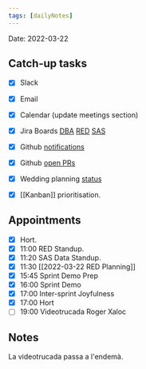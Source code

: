 ```yaml
---
tags: [dailyNotes]
---
```

 
Date: 2022-03-22

## Catch-up tasks

- [x] Slack
- [x] Email
- [x] Calendar (update meetings section)
- [x] Jira Boards [DBA](https://hybridtheory.atlassian.net/jira/software/c/projects/DBA/boards/90) [RED](https://hybridtheory.atlassian.net/jira/software/c/projects/RED/boards/86) [SAS](https://hybridtheory.atlassian.net/jira/software/c/projects/SAS/boards/66)
- [x] Github [notifications](https://github.com/notifications?query=is%3Aunread)
- [x] Github [open PRs](https://github.com/pulls?q=is%3Aopen+is%3Apr+user%3Ahybridtheory+-label%3Adependencies+)
- [x] Wedding planning [status](https://trello.com/b/c0vjqSCR/wedding-planning)
- [x] [[Kanban]] prioritisation.


## Appointments
- [x] Hort.
- [x] 11:00 RED Standup.
- [x] 11:20 SAS Data Standup.
- [x] 11:30 [[2022-03-22 RED Planning]]
- [x] 15:45 Sprint Demo Prep
- [x] 16:00 Sprint Demo
- [x] 17:00 Inter-sprint Joyfulness
- [x] 17:00 Hort
- [ ] 19:00 Videotrucada Roger Xaloc

## Notes
La videotrucada passa a l'endemà.